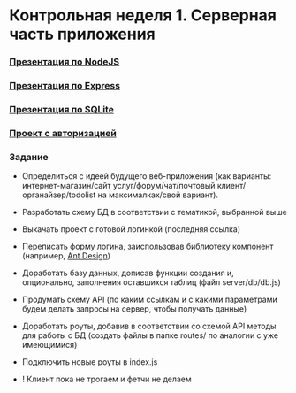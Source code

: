# Контрольная неделя 1. Серверная часть приложения

### [Презентация по NodeJS](https://dmitryweiner.github.io/web-lectures/Basic%20-%20Nodejs.html)

### [Презентация по Express](https://dmitryweiner.github.io/web-lectures/Express.html)

### [Презентация по SQLite](https://dmitryweiner.github.io/web-lectures/SQLite.html)

### [Проект с авторизацией](https://github.com/dmitryweiner/express-auth-example/tree/333f5400062315490e7470340d152ea3a671556a)

### Задание

* Определиться с идеей будущего веб-приложения (как варианты: интернет-магазин/сайт услуг/форум/чат/почтовый клиент/органайзер/todolist на максималках/свой вариант).
* Разработать схему БД в соответствии с тематикой, выбранной выше
* Выкачать проект с готовой логинкой (последняя ссылка)
* Переписать форму логина, заиспользовав библиотеку компонент (например, [Ant Design](https://ant.design/components/overview/))
* Доработать базу данных, дописав функции создания и, опционально, заполнения оставшихся таблиц (файл server/db/db.js)
* Продумать схему API (по каким ссылкам и с какими параметрами будем делать запросы на сервер, чтобы получать данные)
* Доработать роуты, добавив в соответствии со схемой API методы для работы с БД (создать файлы в папке routes/ по аналогии с уже имеющимися)
* Подключить новые роуты в index.js
  
* ! Клиент пока не трогаем и фетчи не делаем
